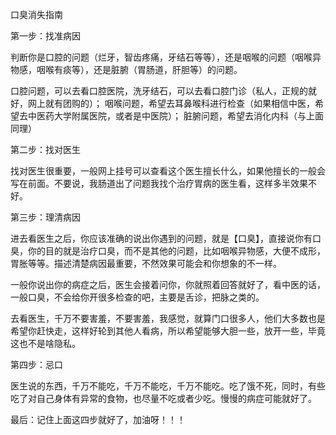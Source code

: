 口臭消失指南

第一步：找准病因

判断你是口腔的问题（烂牙，智齿疼痛，牙结石等等），还是咽喉的问题（咽喉异物感，咽喉有痰等），还是脏腑（胃肠道，肝胆等）的问题。

口腔问题，可以去看口腔医院，洗牙结石，可以去看口腔门诊（私人，正规的就好，网上就有团购的）；
咽喉问题，希望去耳鼻喉科进行检查（如果相信中医，希望去中医药大学附属医院，或者是中医院）；
脏腑问题，希望去消化内科（与上面同理）

第二步：找对医生

找对医生很重要，一般网上挂号可以查看这个医生擅长什么，如果他擅长的一般会写在前面。不要说，我肠道出了问题我找个治疗胃病的医生看，这样多半效果不好。

第三步：理清病因

进去看医生之后，你应该准确的说出你遇到的问题，就是【口臭】，直接说你有口臭，你的目的就是治疗口臭，而不是其他的问题，比如咽喉异物感，大便不成形，胃胀等等。描述清楚病因最重要，不然效果可能会和你想象的不一样。

一般你说出你的病症之后，医生会接着问你，你就照着回答就好了，看中医的话，一般口臭，不会给你开很多检查的吧，主要是舌诊，把脉之类的。

去看医生，千万不要害羞，不要害羞，我感觉，就算门口很多人，他们大多数也是希望你赶快走，这样好轮到其他人看病，所以希望能够大胆一些，放开一些，毕竟这也不是啥隐私。

第四步：忌口

医生说的东西，千万不能吃，千万不能吃，千万不能吃。吃了饿不死，同时，有些吃了对自己身体有异常的食物，也尽量不吃或者少吃。慢慢的病症可能就好了。

最后：记住上面这四步就好了，加油呀！！！